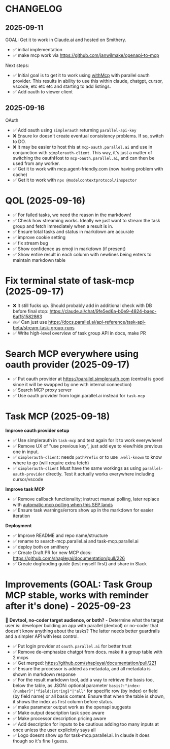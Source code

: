 # CHANGELOG

## 2025-09-11

GOAL: Get it to work in Claude.ai and hosted on Smithery.

- ✅ initial implementation
- ✅ make mcp work via https://github.com/janwilmake/openapi-to-mcp

Next steps:

- ✅ Initial goal is to get it to work using [withMcp](https://github.com/janwilmake/with-mcp) with parallel oauth provider. This results in ability to use this within claude, chatgpt, cursor, vscode, etc etc etc and starting to add listings.
- ✅ Add oauth to viewer client

## 2025-09-16

OAuth

- ✅ Add oauth using `simplerauth` returning `parallel-api-key`
- ❌ Ensure kv doesn't create eventual consistency problems. If so, switch to DO.
- ❌ It may be easier to host this at `mcp-oauth.parallel.ai` and use in conjunction with `simplerauth-client`. This way, it's just a matter of switching the oauthHost to `mcp-oauth.parallel.ai`, and can then be used from any worker.
- ✅ Get it to work with mcp.agent-friendly.com (now having problem with cache)
- ✅ Get it to work with `npx @modelcontextprotocol/inspector`

# QOL (2025-09-16)

- ✅ For failed tasks, we need the reason in the markdown!
- ✅ Check how streaming works. Ideally we just want to stream the task group and fetch immediately when a result is in.
- ✅ Ensure total tasks and status in markdown are accurate
- ✅ improve cookie setting
- ✅ fix stream bug
- ✅ Show confidence as emoji in markdown (if present)
- ✅ Show entire result in each column with newlines being enters to maintain markdown table

# Fix terminal state of task-mcp (2025-09-17)

- ❌ It still fucks up. Should probably add in additional check with DB before final stop: https://claude.ai/chat/9fe5ed6a-b0e9-4824-baec-6aff51582863
- 🔥✅ Can just use https://docs.parallel.ai/api-reference/task-api-beta/stream-task-group-runs
- ✅ Write high-level overview of task group API in docs, make PR

# Search MCP everywhere using oauth provider (2025-09-17)

- ✅ Put oauth provider at https://parallel.simplerauth.com (central is good since it will be swapped by one with internal connection)
- ✅ Search MCP proxy server
- ✅ Use oauth provider from login.parallel.ai instead for `task-mcp`

# Task MCP (2025-09-18)

**Improve oauth provider setup**

- ✅ Use simplerauth in `task-mcp` and test again for it to work everywhere!
- ✅ Remove UX of "use previous key", just add eye to view/hide previous one in input.
- ✅ `simplerauth-client`: needs `pathPrefix` or to use `.well-known` to know where to go (will require extra fetch)
- ✅ `simplerauth-client` Must have the same workings as using `parallel-oauth-provider` directly. Test it actually works everywhere including cursor/vscode

**Improve task MCP**

- ✅ Remove callback functionality; instruct manual polling, later replace with [automatic mcp polling when this SEP lands](https://github.com/modelcontextprotocol/modelcontextprotocol/issues/1391)
- ✅ Ensure task warnings/errors show up in the markdown for easier iteration

**Deployment**

- ✅ Improve README and repo name/structure
- ✅ rename to search-mcp.parallel.ai and task-mcp.parallel.ai
- ✅ deploy both on smithery
- ✅ Create Draft PR for new MCP docs: https://github.com/shapleyai/documentation/pull/226
- ✅ Create dogfooding guide (test myself first) and share in Slack

# Improvements (GOAL: Task Group MCP stable, works with reminder after it's done) - 2025-09-23

🤔 **Devtool, no-coder target audience, or both?** - Determine what the target user is: developer building an app with parallel (devtool) or no-coder that doesn't know anything about the tasks? The latter needs better guardrails and a simpler API with less control.

- ✅ Put login provider at `oauth.parallel.ai` for better trust
- ✅ Remove de-emphasize chatgpt from docs. make it a group table with 2 mcps
- ✅ Get merged: https://github.com/shapleyai/documentation/pull/221
- ✅ Ensure the processor is added as metadata, and all metadata is shown in markdown response
- ✅ For the result markdown tool, add a way to retrieve the basis too, below the table, as JSON: optional parameter `basis?:"index:{number}"|"field:{string}"|"all"` for specific row (by index) or field (by field name) or all basis content. Ensure that when the table is shown, it shows the index as first column before status.
- ✅ make parameter output work as the openapi suggests
- ✅ Make output description task spec aware
- ✅ Make processor description pricing aware
- ✅ Add description for inputs to be cautious adding too many inputs at once unless the user explicitnly says all
- ✅ Logo doesnt show up for task-mcp.parallel.ai. In claude it does though so it's fine I guess.
